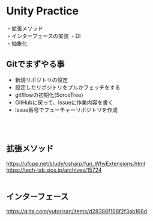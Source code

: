 # Unity Practice

・拡張メソッド<br>
・インターフェースの実装
・DI<br>
・抽象化<br>


## Gitでまずやる事

* 新規リポジトリの設定
* 設定したリポジトリをプルかフェッチをする
* gitfllowの初期化(SorceTree)
* GitHubに戻って、Issueに作業内容を書く
* Issue番号でフューチャーリポジトリを作成






<br><br>
## 拡張メソッド
https://ufcpp.net/study/csharp/fun_WhyExtensions.html<br>
https://tech-lab.sios.jp/archives/15724<br>
<br>
## インターフェース
https://qiita.com/yutorisan/items/d28386f168f2f3ab166d

